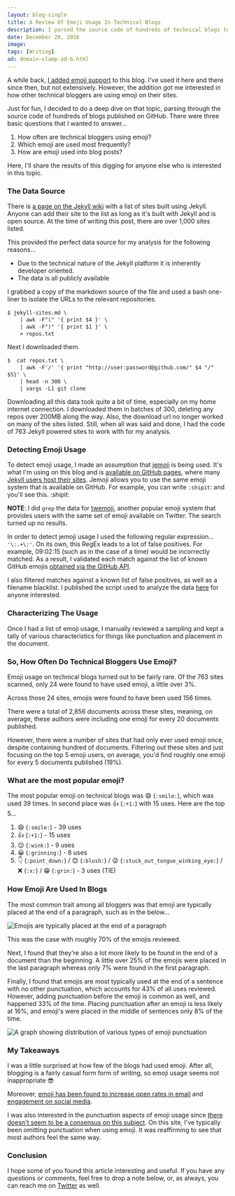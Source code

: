 ```yaml
---
layout: blog-single
title: A Review Of Emoji Usage In Technical Blogs
description: I parsed the source code of hundreds of technical blogs to answer 3 questions. Here, I document my findings.
date: December 20, 2016
image:
tags: [Writing]
ad: domain-clamp-ad-b.html
---
```


A while back, [I added emoji support](https://twitter.com/maxpchadwick/status/799455262700687361) to this blog. I've used it here and there since then, but not extensively. However, the addition got me interested in how other technical bloggers are using emoji on their sites. 

Just for fun, I decided to do a deep dive on that topic, parsing through the source code of hundreds of blogs published on GitHub. There were three basic questions that I wanted to answer...

1. How often are technical bloggers using emoji?
2. Which emoji are used most frequently?
3. How are emoji used into blog posts?

Here, I'll share the results of this digging for anyone else who is interested in this topic.

<!-- excerpt_separator -->

### The Data Source

There is [a page on the Jekyll wiki](https://github.com/jekyll/jekyll/wiki/sites) with a list of sites built using Jekyll. Anyone can add their site to the list as long as it's built with Jekyll and is open source. At the time of writing this post, there are over 1,000 sites listed. 

This provided the perfect data source for my analysis for the following reasons...

- Due to the technical nature of the Jekyll platform it is inherently developer oriented.
- The data is all publicly available

I grabbed a copy of the markdown source of the file and used a bash one-liner to isolate the URLs to the relevant repositories.

```
$ jekyll-sites.md \
    | awk -F"(" '{ print $4 }' \
    | awk -F")" '{ print $1 }' \
    > repos.txt
```

Next I downloaded them. 

```
$  cat repos.txt \
    | awk -F'/' '{ print "http://user:password@github.com/" $4 "/" $5}' \
    | head -n 300 \
    | xargs -L1 git clone
```

Downloading all this data took quite a bit of time, especially on my home internet connection. I downloaded them in batches of 300, deleting any repos over 200MB along the way. Also, the download url no longer worked on many of the sites listed. Still, when all was said and done, I had the code of 763 Jekyll powered sites to work with for my analysis.

### Detecting Emoji Usage

To detect emoji usage, I made an assumption that [jemoji](https://rubygems.org/gems/jemoji) is being used. It's what I'm using on this blog and is [available on GitHub pages](https://pages.github.com/versions/), where many [Jekyll users host their sites](https://jekyllrb.com/docs/github-pages/). Jemoji allows you to use the same emoji system that is available on GitHub. For example, you can write `:shipit`: and you'll see this. :shipit:

<div class="tout tout--secondary">
<p><strong>NOTE</strong>: I did <code>grep</code> the data for <a href="https://github.com/twitter/twemoji">twemoji</a>, another popular emoji system that provides users with the same set of emoji available on Twitter. The search turned up no results.</p>
</div>

In order to detect jemoji usage I used the following regular expression... `'\:.+\:'`. On its own, this RegEx leads to a lot of false positives. For example, 09:02:15 (such as in the case of a time) would be incorrectly matched. As a result, I validated each match against the list of known GitHub emojis [obtained via the GitHub API](https://developer.github.com/v3/emojis/). 

I also filtered matches against a known list of false positives, as well as a filename blacklist. I published the script used to analyze the data [here](https://gist.github.com/mpchadwick/627eb8348af947d8bbcb2cd92f1e6caf) for anyone interested.

### Characterizing The Usage

Once I had a list of emoji usage, I manually reviewed a sampling and kept a tally of various characteristics for things like punctuation and placement in the document.

### So, How Often Do Technical Bloggers Use Emoji?

Emoji usage on technical blogs turned out to be fairly rare. Of the 763 sites scanned, only 24 were found to have used emoji, a little over 3%. 

Across those 24 sites, emojis were found to have been used 156 times. 

There were a total of 2,856 documents across these sites, meaning, on average, these authors were including one emoji for every 20 documents published. 

However, there were a number of sites that had only ever used emoji once, despite containing hundred of documents. Filtering out these sites and just focusing on the top 5 emoji users, on average, you'd find  roughly one emoji for every 5 documents published (19%).

### What are the most popular emoji?

The most popular emoji on technical blogs was :smile: (`:smile:`), which was used 39 times. In second place was :+1: (`:+1:`) with 15 uses. Here are the top 5...

1. :smile: (`:smile:`) - 39 uses
2. :+1: (`:+1:`) - 15 uses
3. :wink: (`:wink:`) - 9 uses
4. :grinning: (`:grinning:`) - 8 uses
5. :point_down: (`:point_down:`)  / :blush: (`:blush:`) / :stuck_out_tongue_winking_eye: (`:stuck_out_tongue_winking_eye:`) / :x: (`:x:`) / :grin: (`:grin:`) - 3 uses (TIE)

### How Emoji Are Used In Blogs

The most common trait among all bloggers was that emoji are typically placed at the end of a paragraph, such as in the below...

<img
  class="rounded shadow"
  src="/img/blog/emoji-usage-on-technical-blogs/end-of-paragraph@1x.jpg"
  srcset="/img/blog/emoji-usage-on-technical-blogs/end-of-paragraph@1x.jpg 1x, /img/blog/emoji-usage-on-technical-blogs/end-of-paragraph@2x.jpg 2x"
  alt="Emojis are typically placed at the end of a paragraph">
  
This was the case with roughly 70% of the emojis reviewed.

Next, I found that they're also a lot more likely to be found in the end of a document than the beginning. A little over 25% of the emojis were placed in the last paragraph whereas only 7% were found in the first paragraph.

Finally, I found that emojis are most typically used at the end of a sentence with no other punctuation, which accounts for 43% of all uses reviewed. However, adding punctuation before the emoji is common as well, and happened 33% of the time. Placing punctuation after an emoji is less likely at 16%, and emoji's were placed in the middle of sentences only 8% of the time.

<img
  class="rounded shadow"
  src="/img/blog/emoji-usage-on-technical-blogs/emoji-punctuation@1x.jpg"
  srcset="/img/blog/emoji-usage-on-technical-blogs/emoji-punctuation@1x.jpg 1x, /img/blog/emoji-usage-on-technical-blogs/emoji-punctuation@2x.jpg 2x"
  alt="A graph showing distribution of various types of emoji punctuation">

### My Takeaways

I was a little surprised at how few of the blogs had used emoji. After all, blogging is a fairly casual form form of writing, so emoji usage seems not inappropriate :sunglasses:

Moreover, [emoji has been found to increase open rates in email](http://www.experian.com/blogs/marketing-forward/2012/07/17/thinking-about-using-symbols-in-your-email-subject-lines/) and [engagement on social media](http://www.wordstream.com/blog/ws/2015/11/19/twitter-emoji).

I was also interested in the punctuation aspects of emoji usage since [there doesn't seem to be a consensus on this subject](http://mentalfloss.com/article/65394/how-do-you-punctuate-around-emoticons-and-emoji). On this site, I've typically been omitting punctuation when using emoji. It was reaffirming to see that most authors feel the same way.

### Conclusion

I hope some of you found this article interesting and useful. If you have any questions or comments, feel free to drop a note below, or, as always, you can reach me on [Twitter](http://twitter.com/maxpchadwick) as well.
